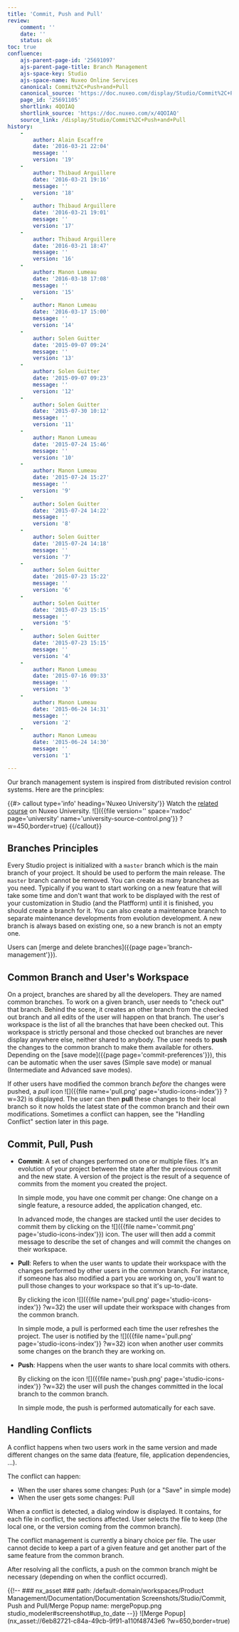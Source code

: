 ```yaml
---
title: 'Commit, Push and Pull'
review:
    comment: ''
    date: ''
    status: ok
toc: true
confluence:
    ajs-parent-page-id: '25691097'
    ajs-parent-page-title: Branch Management
    ajs-space-key: Studio
    ajs-space-name: Nuxeo Online Services
    canonical: Commit%2C+Push+and+Pull
    canonical_source: 'https://doc.nuxeo.com/display/Studio/Commit%2C+Push+and+Pull'
    page_id: '25691105'
    shortlink: 4QOIAQ
    shortlink_source: 'https://doc.nuxeo.com/x/4QOIAQ'
    source_link: /display/Studio/Commit%2C+Push+and+Pull
history:
    -
        author: Alain Escaffre
        date: '2016-03-21 22:04'
        message: ''
        version: '19'
    -
        author: Thibaud Arguillere
        date: '2016-03-21 19:16'
        message: ''
        version: '18'
    -
        author: Thibaud Arguillere
        date: '2016-03-21 19:01'
        message: ''
        version: '17'
    -
        author: Thibaud Arguillere
        date: '2016-03-21 18:47'
        message: ''
        version: '16'
    -
        author: Manon Lumeau
        date: '2016-03-18 17:08'
        message: ''
        version: '15'
    -
        author: Manon Lumeau
        date: '2016-03-17 15:00'
        message: ''
        version: '14'
    -
        author: Solen Guitter
        date: '2015-09-07 09:24'
        message: ''
        version: '13'
    -
        author: Solen Guitter
        date: '2015-09-07 09:23'
        message: ''
        version: '12'
    -
        author: Solen Guitter
        date: '2015-07-30 10:12'
        message: ''
        version: '11'
    -
        author: Manon Lumeau
        date: '2015-07-24 15:46'
        message: ''
        version: '10'
    -
        author: Manon Lumeau
        date: '2015-07-24 15:27'
        message: ''
        version: '9'
    -
        author: Solen Guitter
        date: '2015-07-24 14:22'
        message: ''
        version: '8'
    -
        author: Solen Guitter
        date: '2015-07-24 14:18'
        message: ''
        version: '7'
    -
        author: Solen Guitter
        date: '2015-07-23 15:22'
        message: ''
        version: '6'
    -
        author: Solen Guitter
        date: '2015-07-23 15:15'
        message: ''
        version: '5'
    -
        author: Solen Guitter
        date: '2015-07-23 15:15'
        message: ''
        version: '4'
    -
        author: Manon Lumeau
        date: '2015-07-16 09:33'
        message: ''
        version: '3'
    -
        author: Manon Lumeau
        date: '2015-06-24 14:31'
        message: ''
        version: '2'
    -
        author: Manon Lumeau
        date: '2015-06-24 14:30'
        message: ''
        version: '1'

---
```

Our branch management system is inspired from distributed revision control systems. Here are the principles:

{{#> callout type='info' heading='Nuxeo University'}}
Watch the [related course](https://university.nuxeo.com/learn/public/course/view/elearning/62/understanding-nuxeo-studios-source-control-mechanism) on Nuxeo University.
![]({{file version='' space='nxdoc' page='university' name='university-source-control.png'}} ?w=450,border=true)
{{/callout}}

## Branches Principles

Every Studio project is initialized with a `master` branch which is the main branch of your project. It should be used to perform the main release. The `master` branch cannot be removed. You can create as many branches as you need. Typically if you want to start working on a new feature that will take some time and don't want that work to be displayed with the rest of your customization in Studio (and the Platfform) until it is finished, you should create a branch for it. You can also create a maintenance branch to separate maintenance developments from evolution development. A new branch is always based on existing one, so a new branch is not an empty one.

Users can [merge and delete branches]({{page page='branch-management'}}).

## Common Branch and User's Workspace

On a project, branches are shared by all the developers. They are named common branches. To work on a given branch, user needs to "check out" that branch. Behind the scene, it creates an other branch from the checked out branch and all edits of the user will happen on that branch. The user's workspace is the list of all the branches that have been checked out. This workspace is strictly personal and those checked out branches are never display anywhere else, neither shared to anybody. The user needs to **push** the changes to the common branch to make them available for others. Depending on the [save mode]({{page page='commit-preferences'}}), this can be automatic when the user saves (Simple save mode) or manual (Intermediate and Advanced save modes).

If other users have modified the common branch _before_ the changes were pushed, a _pull_ icon ![]({{file name='pull.png' page='studio-icons-index'}} ?w=32) is displayed. The user can then **pull** these changes to their local branch so it now holds the latest state of the common branch and their own modifications. Sometimes a conflict can happen, see the "Handling Conflict" section later in this page.

## Commit, Pull, Push

*   **Commit**: A set of changes performed on one or multiple files. It's an evolution of your project between the state after the previous commit and the new state. A version of the project is the result of a sequence of commits from the moment you created the project.

    In simple mode, you have one commit per change: One change on a single feature, a resource added, the application changed, etc.

    In advanced mode, the changes are stacked until the user decides to commit them by clicking on the ![]({{file name='commit.png' page='studio-icons-index'}}) icon. The user will then add a commit message to describe the set of changes and will commit the changes on their workspace.

*   **Pull**: Refers to when the user wants to update their workspace with the changes performed by other users in the common branch. For instance, if someone has also modified a part you are working on, you'll want to pull those changes to your workspace so that it's up-to-date.

    By clicking the icon ![]({{file name='pull.png' page='studio-icons-index'}} ?w=32) the user will update their workspace with changes from the common branch.

    In simple mode, a pull is performed each time the user refreshes the project. The user is notified by the ![]({{file name='pull.png' page='studio-icons-index'}} ?w=32) icon when another user commits some changes on the branch they are working on.

*   **Push**: Happens when the user wants to share local commits with others.

    By clicking on the icon ![]({{file name='push.png' page='studio-icons-index'}} ?w=32) the user will push the changes committed in the local branch to the common branch.

    In simple mode, the push is performed automatically for each save.

## Handling Conflicts

A conflict happens when two users work in the same version and made different changes on the same data (feature, file, application dependencies, ...).

The conflict can happen:

- When the user shares some changes: Push (or a "Save" in simple mode)
- When the user gets some changes: Pull

When a conflict is detected, a dialog window is displayed. It contains, for each file in conflict, the sections affected. User selects the file to keep (the local one, or the version coming from the common branch).

The conflict management is currently a binary choice per file. The user cannot decide to keep a part of a given feature and get another part of the same feature from the common branch.

After resolving all the conflicts, a push on the common branch might be necessary (depending on when the conflict occurred).

{{!--     ### nx_asset ###
    path: /default-domain/workspaces/Product Management/Documentation/Documentation Screenshots/Studio/Commit, Push and Pull/Merge Popup
    name: mergePopup.png
    studio_modeler#screenshot#up_to_date
--}}
![Merge Popup](nx_asset://6eb82721-c84a-49cb-9f91-a110f48743e6 ?w=650,border=true)
